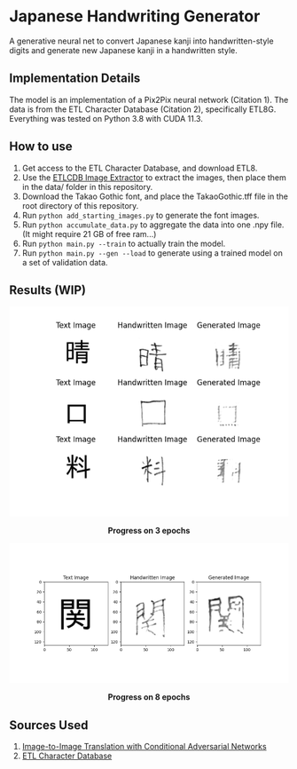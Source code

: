 # Japanese Handwriting Generator
A generative neural net to convert Japanese kanji into handwritten-style digits and generate new Japanese kanji in a handwritten style.

## Implementation Details
The model is an implementation of a Pix2Pix neural network (Citation 1). The data is from the ETL Character Database (Citation 2), specifically ETL8G. Everything was tested on Python 3.8 with CUDA 11.3.

## How to use
1. Get access to the ETL Character Database, and download ETL8.
2. Use the [ETLCDB Image Extractor](https://github.com/choo/etlcdb-image-extractor) to extract the images, then place them in the data/ folder in this repository.
3. Download the Takao Gothic font, and place the TakaoGothic.tff file in the root directory of this repository.
4. Run `python add_starting_images.py` to generate the font images.
5. Run `python accumulate_data.py` to aggregate the data into one .npy file. (It might require 21 GB of free ram...)
6. Run `python main.py --train` to actually train the model.
6. Run `python main.py --gen --load` to generate using a trained model on a set of validation data.

## Results (WIP)
<p align = "center"><img src = "Figure_Z.png"></p>
<p align = "center"><b>Progress on 3 epochs</b></p>

<p align = "center"><img src = "Figure_Y.png"></p>
<p align = "center"><b>Progress on 8 epochs</b></p>

## Sources Used
1. [Image-to-Image Translation with Conditional Adversarial Networks](https://arxiv.org/abs/1611.07004)
2. [ETL Character Database](http://etlcdb.db.aist.go.jp/)